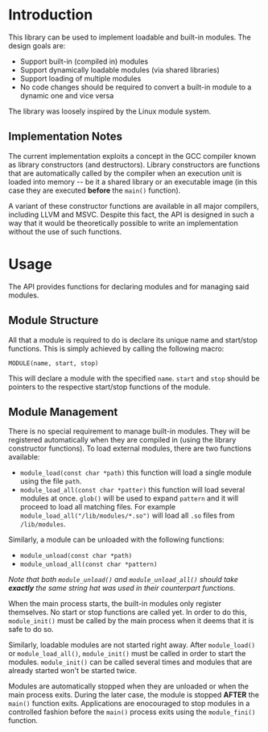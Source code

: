# Introduction

This library can be used to implement loadable and built-in modules. The design
goals are:

- Support built-in (compiled in) modules
- Support dynamically loadable modules (via shared libraries)
- Support loading of multiple modules
- No code changes should be required to convert a built-in module to a dynamic
  one and vice versa

The library was loosely inspired by the Linux module system.

## Implementation Notes

The current implementation exploits a concept in the GCC compiler known as
library constructors (and destructors). Library constructors are functions that
are automatically called by the compiler when an execution unit is loaded into
memory -- be it a shared library or an executable image (in this case they are
executed **before** the `main()` function).

A variant of these constructor functions are available in all major compilers,
including LLVM and MSVC. Despite this fact, the API is designed in such a way
that it would be theoretically possible to write an implementation without the
use of such functions.

# Usage

The API provides functions for declaring modules and for managing said modules.

## Module Structure

All that a module is required to do is declare its unique name and start/stop
functions. This is simply achieved by calling the following macro:

```
MODULE(name, start, stop)
```

This will declare a module with the specified `name`. `start` and `stop` should
be pointers to the respective start/stop functions of the module.

## Module Management

There is no special requirement to manage built-in modules. They will be
registered automatically when they are compiled in (using the library
constructor functions). To load external modules, there are two functions
available:

- `module_load(const char *path)` this function will load a single module
  using the file `path`.
- `module_load_all(const char *patter)` this function will load several modules
  at once. `glob()` will be used to expand `pattern` and it will proceed to 
  load all matching files. For example `module_load_all("/lib/modules/*.so")`
  will load all `.so` files from `/lib/modules`.

Similarly, a module can be unloaded with the following functions:

- `module_unload(const char *path)`
- `module_unload_all(const char *pattern)`

_Note that both `module_unload()` and `module_unload_all()` should take
**exactly** the same string hat was used in their counterpart functions._

When the main process starts, the built-in modules only register themselves.
No start or stop functions are called yet. In order to do this, `module_init()`
must be called by the main process when it deems that it is safe to do so.

Similarly, loadable modules are not started right away. After `module_load()` or
`module_load_all()`, `module_init()` must be called in order to start the
modules. `module_init()` can be called several times and modules that are
already started won't be started twice.

Modules are automatically stopped when they are unloaded or when the main
process exits. During the later case, the module is stopped **AFTER** the
`main()` function exits. Applications are enocouraged to stop modules in a
controlled fashion before the `main()` process exits using the `module_fini()`
function.

